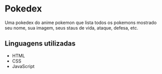 # Pokedex
Uma pokedex do anime pokemon que lista todos os pokemons mostrado seu nome, sua imagem, seus staus de vida, ataque, defesa, etc.

## Linguagens utilizadas

<ul>
 <li>HTML</li>
 <li>CSS</li>
 <li>JavaScript</li>
</ul>